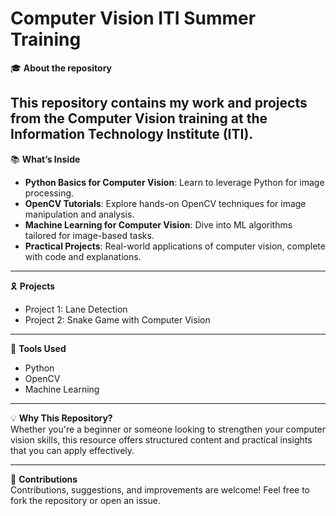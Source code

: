 # Computer Vision ITI Summer Training

🎓 **About the repository**

This repository contains my work and projects from the Computer Vision training at the Information Technology Institute (ITI).
---

📚 **What’s Inside**  

- **Python Basics for Computer Vision**: Learn to leverage Python for image processing.  
- **OpenCV Tutorials**: Explore hands-on OpenCV techniques for image manipulation and analysis.  
- **Machine Learning for Computer Vision**: Dive into ML algorithms tailored for image-based tasks.  
- **Practical Projects**: Real-world applications of computer vision, complete with code and explanations.  

---

🎗️ **Projects**
- Project 1: Lane Detection
- Project 2: Snake Game with Computer Vision

---

🧩 **Tools Used**
- Python
- OpenCV
- Machine Learning

---

💡 **Why This Repository?**  
Whether you're a beginner or someone looking to strengthen your computer vision skills, this resource offers structured content and practical insights that you can apply effectively.

---

🌟 **Contributions**  
Contributions, suggestions, and improvements are welcome! Feel free to fork the repository or open an issue.

